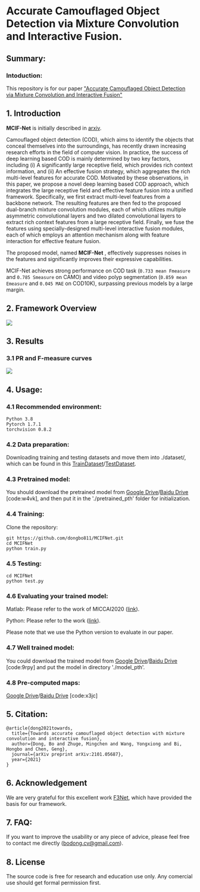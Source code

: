 # Accurate Camouflaged Object Detection via Mixture Convolution and Interactive Fusion.

## Summary:

### Intoduction:
This repository is for our paper ["Accurate Camouflaged Object Detection via Mixture Convolution and Interactive Fusion"](https://ieeexplore.ieee.org/document/9305717)



## 1. Introduction
**MCIF-Net** is initially described in [arxiv](hxxx).


Camouflaged object detection (COD), which aims to identify the objects that conceal themselves into the surroundings, has recently drawn increasing research efforts in the field of computer vision.
In practice, the success of deep learning based COD is mainly determined by two key factors, including (i) A significantly large receptive field, which provides rich context information, and (ii) An effective fusion strategy, which aggregates the rich multi-level features for accurate COD. Motivated by these observations, in this paper, we propose a novel deep learning based COD approach, which integrates the large receptive field and effective feature fusion into a unified framework. Specifically, we first extract multi-level features from a backbone network. The resulting features are then fed to the proposed dual-branch mixture convolution modules, each of which utilizes multiple asymmetric convolutional layers and two dilated convolutional layers to extract rich context features from a large receptive field.
Finally, we fuse the features using specially-designed multi-level interactive fusion modules, each of which employs an attention mechanism along with feature interaction for effective feature fusion.

The proposed model, named **MCIF-Net** , effectively suppresses noises in the features and significantly improves their expressive capabilities. 


MCIF-Net achieves strong performance on COD task (`0.733 mean Fmeasure` and `0.785 Smeasure` on CAMO) and
video polyp segmentation (`0.859 mean Emeasure` and `0.045 MAE`  on COD10K), surpassing previous models by a large margin.



## 2. Framework Overview

![](https://github.com/dongbo811/MCIFNet/blob/main/Figs/net.png)


## 3. Results
### 3.1 PR and F-measure curves
![](https://github.com/dongbo811/MCIFNet/blob/main/Figs/pr_curve.png)

## 4. Usage:
### 4.1 Recommended environment:
```
Python 3.8
Pytorch 1.7.1
torchvision 0.8.2
```
### 4.2 Data preparation:
Downloading training and testing datasets and move them into ./dataset/, which can be found in this [TrainDataset](https://drive.google.com/u/0/uc?id=120wKRvwXpqqeEejw60lYsEyZ4SOicR3M&export=download)/[TestDataset](https://drive.google.com/u/0/uc?id=1bTIb2qo7WXfyLgCn43Pz0ZDQ4XceO9dE&export=download).


### 4.3 Pretrained model:
You should download the pretrained model from [Google Drive](xxxx)/[Baidu Drive](xxxx) [code:w4vk], and then put it in the './pretrained_pth' folder for initialization. 

### 4.4 Training:
Clone the repository:
```
git https://github.com/dongbo811/MCIFNet.git
cd MCIFNet 
python train.py
```

### 4.5 Testing:
```
cd MCIFNet 
python test.py
```

### 4.6 Evaluating your trained model:

Matlab: Please refer to the work of MICCAI2020 ([link](https://github.com/DengPingFan/SINet)).

Python: Please refer to the work ([link](https://github.com/zyjwuyan/SOD_Evaluation_Metrics)).

Please note that we use the Python version to evaluate in our paper.


### 4.7 Well trained model:
You could download the trained model from [Google Drive](XXXX)/[Baidu Drive](XXXXX) [code:9rpy] and put the model in directory './model_pth'.

### 4.8 Pre-computed maps:
[Google Drive](XXX)/[Baidu Drive](XXXX) [code:x3jc]



## 5. Citation:
```
@article{dong2021towards,
  title={Towards accurate camouflaged object detection with mixture convolution and interactive fusion},
  author={Dong, Bo and Zhuge, Mingchen and Wang, Yongxiong and Bi, Hongbo and Chen, Geng},
  journal={arXiv preprint arXiv:2101.05687},
  year={2021}
}
```

## 6. Acknowledgement
We are very grateful for this excellent work [F3Net](https://github.com/weijun88/F3Net), which have provided the basis for our framework.

## 7. FAQ:
If you want to improve the usability or any piece of advice, please feel free to contact me directly (bodong.cv@gmail.com).

## 8. License
The source code is free for research and education use only. Any comercial use should get formal permission first.
